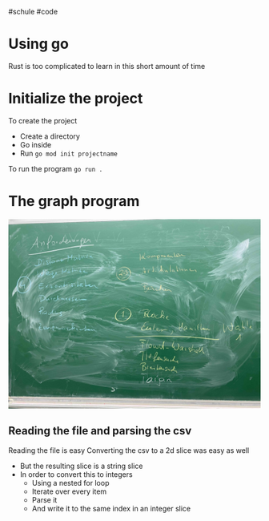 #schule #code
# Using go
Rust is too complicated to learn in this short amount of time

# Initialize the project
To create the project
- Create a directory
- Go inside
- Run `go mod init projectname`

To run the program
`go run .`

# The graph program

![](media/Anforderungen.jpg)
## Reading the file and parsing the csv
Reading the file is easy
Converting the csv to a 2d slice was easy as well
- But the resulting slice is a string slice
- In order to convert this to integers 
	- Using a nested for loop
	- Iterate over every item
	- Parse it
	- And write it to the same index in an integer slice

